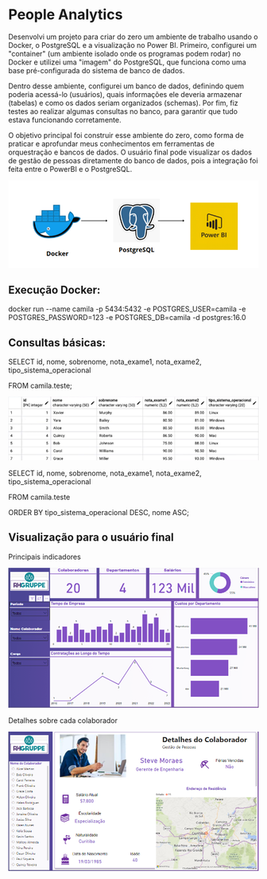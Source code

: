 # People Analytics

Desenvolvi um projeto para criar do zero um ambiente de trabalho usando o Docker, o PostgreSQL e a visualização no Power BI. Primeiro, configurei um "container" (um ambiente isolado onde 
os programas podem rodar) no Docker e utilizei uma "imagem" do PostgreSQL, que funciona como uma base pré-configurada do sistema de banco de dados.

Dentro desse ambiente, configurei um banco de dados, definindo quem poderia acessá-lo (usuários), quais informações ele deveria armazenar (tabelas) e como os dados seriam organizados 
(schemas). Por fim, fiz testes ao realizar algumas consultas no banco, para garantir que tudo estava funcionando corretamente.

O objetivo principal foi construir esse ambiente do zero, como forma de praticar e aprofundar meus conhecimentos em ferramentas de orquestração e bancos de dados. O usuário final
pode visualizar os dados de gestão de pessoas diretamente do banco de dados, pois a integração foi feita entre o PowerBI e o PostgreSQL.

<div align="center">
  <img src="https://github.com/CamilaDeAlm/People-Analytics/blob/main/folder/Captura%20de%20tela%202025-01-16%20160849.png" alt="Exemplo" width="largura" height="altura">
</div>

## Execução Docker:

docker run --name camila -p 5434:5432 -e POSTGRES_USER=camila -e POSTGRES_PASSWORD=123 -e POSTGRES_DB=camila -d postgres:16.0

## Consultas básicas:

SELECT id, nome, sobrenome, nota_exame1, nota_exame2, tipo_sistema_operacional

FROM camila.teste;

<div align="center">
  <img src="https://github.com/CamilaDeAlm/Projeto-PostgreSQL-e-Docker/blob/main/folder/Captura%20de%20tela%202025-01-06%20152445.png" alt="Exemplo" width="largura" height="altura">
</div>


SELECT id, nome, sobrenome, nota_exame1, nota_exame2, tipo_sistema_operacional

FROM camila.teste

ORDER BY tipo_sistema_operacional DESC, nome ASC;

## Visualização para o usuário final

Principais indicadores
<div align="center">
  <img src="https://github.com/CamilaDeAlm/People-Analytics/blob/main/folder/Captura%20de%20tela%202025-01-16%20160431.png" alt="Exemplo" width="largura" height="altura">
</div>

Detalhes sobre cada colaborador
<div align="center">
  <img src="https://github.com/CamilaDeAlm/People-Analytics/blob/main/folder/Captura%20de%20tela%202025-01-16%20160328.png" alt="Exemplo" width="largura" height="altura">
</div>


